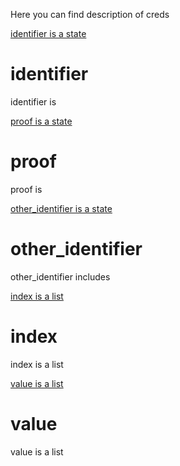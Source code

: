 Here you can find description of creds

[identifier is a state](#identifier)

# identifier

identifier is


[proof is a state](#proof)

# proof

proof is

[other_identifier is a state](#other_identifier)

# other_identifier

other_identifier includes


[index is a list](#index)

# index

index is a list

[value is a list](#value)

# value

value is a list